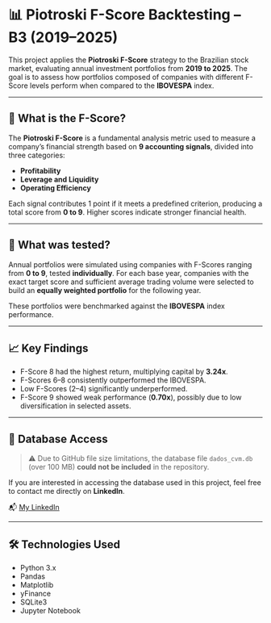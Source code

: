 ﻿# 📊 Piotroski F-Score Backtesting – B3 (2019–2025)

This project applies the **Piotroski F-Score** strategy to the Brazilian stock market, evaluating annual investment portfolios from **2019 to 2025**. The goal is to assess how portfolios composed of companies with different F-Score levels perform when compared to the **IBOVESPA** index.

---

## 🧠 What is the F-Score?

The **Piotroski F-Score** is a fundamental analysis metric used to measure a company’s financial strength based on **9 accounting signals**, divided into three categories:

- **Profitability**
- **Leverage and Liquidity**
- **Operating Efficiency**

Each signal contributes 1 point if it meets a predefined criterion, producing a total score from **0 to 9**. Higher scores indicate stronger financial health.

---

## 🔬 What was tested?

Annual portfolios were simulated using companies with F-Scores ranging from **0 to 9**, tested **individually**. For each base year, companies with the exact target score and sufficient average trading volume were selected to build an **equally weighted portfolio** for the following year.

These portfolios were benchmarked against the **IBOVESPA** index performance.

---

## 📈 Key Findings

- F-Score 8 had the highest return, multiplying capital by **3.24x**.
- F-Scores 6–8 consistently outperformed the IBOVESPA.
- Low F-Scores (2–4) significantly underperformed.
- F-Score 9 showed weak performance (**0.70x**), possibly due to low diversification in selected assets.

---

## 🚫 Database Access

> ⚠️ Due to GitHub file size limitations, the database file `dados_cvm.db` (over 100 MB) **could not be included** in the repository.

If you are interested in accessing the database used in this project, feel free to contact me directly on **LinkedIn**.

📬 [My LinkedIn](https://www.linkedin.com/in/mp-alves/)

---

## 🛠️ Technologies Used

- Python 3.x  
- Pandas  
- Matplotlib  
- yFinance  
- SQLite3  
- Jupyter Notebook
